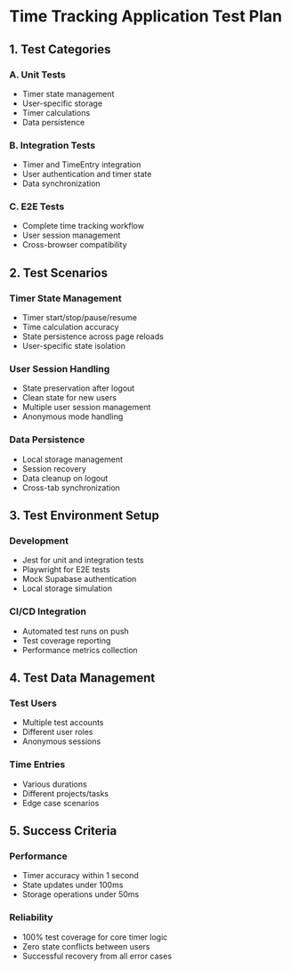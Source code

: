 # Time Tracking Application Test Plan

## 1. Test Categories

### A. Unit Tests
- Timer state management
- User-specific storage
- Timer calculations
- Data persistence

### B. Integration Tests
- Timer and TimeEntry integration
- User authentication and timer state
- Data synchronization

### C. E2E Tests
- Complete time tracking workflow
- User session management
- Cross-browser compatibility

## 2. Test Scenarios

### Timer State Management
- Timer start/stop/pause/resume
- Time calculation accuracy
- State persistence across page reloads
- User-specific state isolation

### User Session Handling
- State preservation after logout
- Clean state for new users
- Multiple user session management
- Anonymous mode handling

### Data Persistence
- Local storage management
- Session recovery
- Data cleanup on logout
- Cross-tab synchronization

## 3. Test Environment Setup

### Development
- Jest for unit and integration tests
- Playwright for E2E tests
- Mock Supabase authentication
- Local storage simulation

### CI/CD Integration
- Automated test runs on push
- Test coverage reporting
- Performance metrics collection

## 4. Test Data Management

### Test Users
- Multiple test accounts
- Different user roles
- Anonymous sessions

### Time Entries
- Various durations
- Different projects/tasks
- Edge case scenarios

## 5. Success Criteria

### Performance
- Timer accuracy within 1 second
- State updates under 100ms
- Storage operations under 50ms

### Reliability
- 100% test coverage for core timer logic
- Zero state conflicts between users
- Successful recovery from all error cases